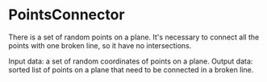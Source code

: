 # PointsConnector
There is a set of random points on a plane. It's necessary to connect all the points with one broken line, so it have no intersections.

Input data: a set of random coordinates of points on a plane.
Output data: sorted list of points on a plane that need to be connected in a broken line.
